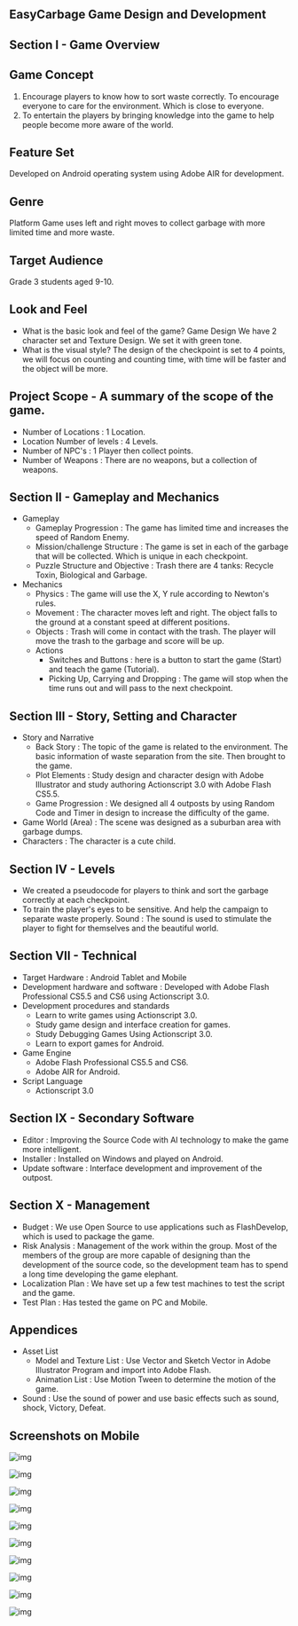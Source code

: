 ## EasyCarbage Game Design and Development 

## Section I - Game Overview

## Game Concept
1. Encourage players to know how to sort waste correctly. To encourage everyone to care for the environment. Which is close to everyone.
2. To entertain the players by bringing knowledge into the game to help people become more aware of the world.

## Feature Set
Developed on Android operating system using Adobe AIR for development.

## Genre
Platform Game uses left and right moves to collect garbage with more limited time and more waste.

## Target Audience
Grade 3 students aged 9-10.

## Look and Feel
- What is the basic look and feel of the game?
Game Design We have 2 character set and Texture Design. We set it with green tone.
- What is the visual style?
The design of the checkpoint is set to 4 points, we will focus on counting and counting time, with time will be faster and the object will be more.

## Project Scope - A summary of the scope of the game.
- Number of Locations : 1 Location.
- Location Number of levels : 4 Levels. 
- Number of NPC's : 1 Player then collect points.
- Number of Weapons : There are no weapons, but a collection of weapons.

## Section II - Gameplay and Mechanics
- Gameplay 
	- Gameplay Progression : The game has limited time and increases the speed of Random Enemy.
	- Mission/challenge Structure : The game is set in each of the garbage that will be collected. Which is unique in each checkpoint.
	- Puzzle Structure and Objective : Trash there are 4 tanks: Recycle Toxin, Biological and Garbage.
- Mechanics 
	- Physics : The game will use the X, Y rule according to Newton's rules.
	- Movement : The character moves left and right. The object falls to the ground at a constant speed at different positions.
	- Objects : Trash will come in contact with the trash. The player will move the trash to the garbage and score will be up.
	- Actions 
		- Switches and Buttons : here is a button to start the game (Start) and teach the game (Tutorial).
		- Picking Up, Carrying and Dropping : The game will stop when the time runs out and will pass to the next checkpoint.

## Section III - Story, Setting and Character
- Story and Narrative
	- Back Story : The topic of the game is related to the environment. The basic information of waste separation from the site. Then brought to the game.
	- Plot Elements : Study design and character design with Adobe Illustrator and study authoring Actionscript 3.0 with Adobe Flash CS5.5.
	- Game Progression : We designed all 4 outposts by using Random Code and Timer in design to increase the difficulty of the game.
- Game World (Area) : The scene was designed as a suburban area with garbage dumps.
- Characters : The character is a cute child.

## Section IV - Levels 
- We created a pseudocode for players to think and sort the garbage correctly at each checkpoint.
- To train the player's eyes to be sensitive. And help the campaign to separate waste properly.
Sound : The sound is used to stimulate the player to fight for themselves and the beautiful world.

## Section VII - Technical
- Target Hardware : Android Tablet and Mobile
- Development hardware and software : Developed with Adobe Flash Professional CS5.5 and CS6 using Actionscript 3.0.
- Development procedures and standards 
	- Learn to write games using Actionscript 3.0.
	- Study game design and interface creation for games.
	- Study Debugging Games Using Actionscript 3.0.
	- Learn to export games for Android.
- Game Engine
	- Adobe Flash Professional CS5.5 and CS6.
	- Adobe AIR for Android. 
- Script Language
	- Actionscript 3.0

## Section IX - Secondary Software
- Editor : Improving the Source Code with AI technology to make the game more intelligent.
- Installer : Installed on Windows and played on Android.
- Update software : Interface development and improvement of the outpost.

## Section X - Management
- Budget : We use Open Source to use applications such as FlashDevelop, which is used to package the game. 
- Risk Analysis : Management of the work within the group. Most of the members of the group are more capable of designing than the development of the source code, so the development team has to spend a long time developing the game elephant.
- Localization Plan : We have set up a few test machines to test the script and the game.
- Test Plan : Has tested the game on PC and Mobile.

## Appendices 
- Asset List 		
	- Model and Texture List : Use Vector and Sketch Vector in Adobe Illustrator Program and import into Adobe Flash.
	- Animation List : Use Motion Tween to determine the motion of the game.
- Sound : Use the sound of power and use basic effects such as sound, shock, Victory, Defeat.

## Screenshots on Mobile

![img](https://github.com/kullawattana/EasyCarbage/blob/master/Screenshot%20Tablet/Screenshot_20171026-102726.png)

![img](https://github.com/kullawattana/EasyCarbage/blob/master/Screenshot%20Tablet/Screenshot_20171026-102739.png)

![img](https://github.com/kullawattana/EasyCarbage/blob/master/Screenshot%20Tablet/Screenshot_20171026-102848.png)

![img](https://github.com/kullawattana/EasyCarbage/blob/master/Screenshot%20Tablet/Screenshot_20171026-102912.png)

![img](https://github.com/kullawattana/EasyCarbage/blob/master/Screenshot%20Tablet/Screenshot_20171026-102922.png)

![img](https://github.com/kullawattana/EasyCarbage/blob/master/Screenshot%20Tablet/Screenshot_20171026-102932.png)

![img](https://github.com/kullawattana/EasyCarbage/blob/master/Screenshot%20Tablet/Screenshot_20171026-102939.png)

![img](https://github.com/kullawattana/EasyCarbage/blob/master/Screenshot%20Tablet/Screenshot_20171026-102753.png)

![img](https://github.com/kullawattana/EasyCarbage/blob/master/Screenshot%20Tablet/Screenshot_20171026-103034.png)

![img](https://github.com/kullawattana/EasyCarbage/blob/master/Screenshot%20Tablet/Screenshot_20171026-102838.png)
